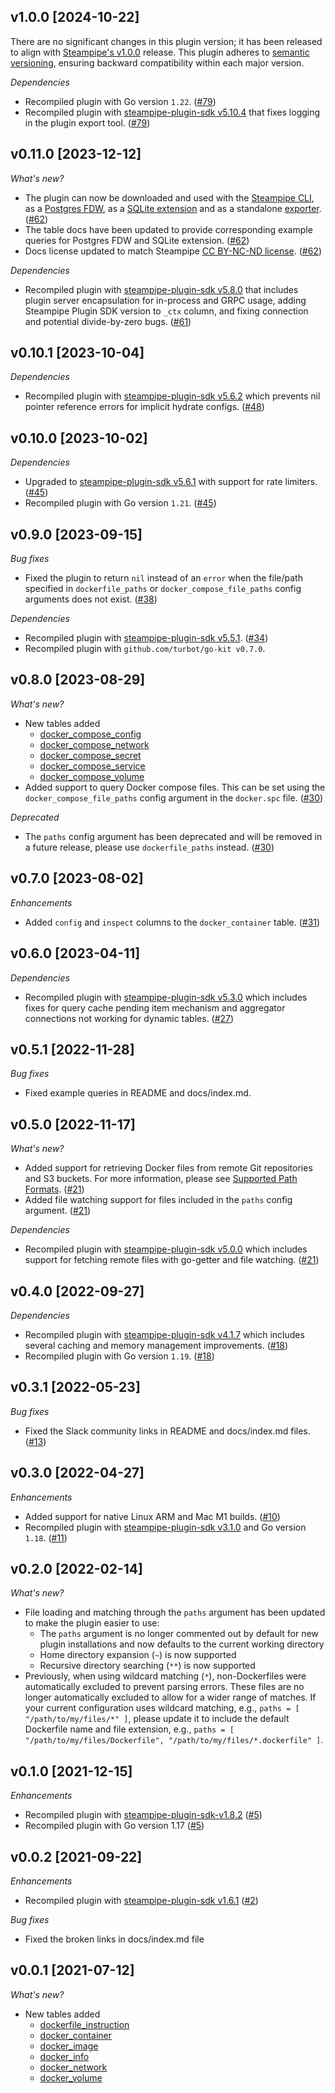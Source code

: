 ## v1.0.0 [2024-10-22]

There are no significant changes in this plugin version; it has been released to align with [Steampipe's v1.0.0](https://steampipe.io/changelog/steampipe-cli-v1-0-0) release. This plugin adheres to [semantic versioning](https://semver.org/#semantic-versioning-specification-semver), ensuring backward compatibility within each major version.

_Dependencies_

- Recompiled plugin with Go version `1.22`. ([#79](https://github.com/turbot/steampipe-plugin-docker/pull/79))
- Recompiled plugin with [steampipe-plugin-sdk v5.10.4](https://github.com/turbot/steampipe-plugin-sdk/blob/develop/CHANGELOG.md#v5104-2024-08-29) that fixes logging in the plugin export tool. ([#79](https://github.com/turbot/steampipe-plugin-docker/pull/79))

## v0.11.0 [2023-12-12]

_What's new?_

- The plugin can now be downloaded and used with the [Steampipe CLI](https://steampipe.io/docs), as a [Postgres FDW](https://steampipe.io/docs/steampipe_postgres/overview), as a [SQLite extension](https://steampipe.io/docs//steampipe_sqlite/overview) and as a standalone [exporter](https://steampipe.io/docs/steampipe_export/overview). ([#62](https://github.com/turbot/steampipe-plugin-docker/pull/62))
- The table docs have been updated to provide corresponding example queries for Postgres FDW and SQLite extension. ([#62](https://github.com/turbot/steampipe-plugin-docker/pull/62))
- Docs license updated to match Steampipe [CC BY-NC-ND license](https://github.com/turbot/steampipe-plugin-docker/blob/main/docs/LICENSE). ([#62](https://github.com/turbot/steampipe-plugin-docker/pull/62))

_Dependencies_

- Recompiled plugin with [steampipe-plugin-sdk v5.8.0](https://github.com/turbot/steampipe-plugin-sdk/blob/main/CHANGELOG.md#v580-2023-12-11) that includes plugin server encapsulation for in-process and GRPC usage, adding Steampipe Plugin SDK version to `_ctx` column, and fixing connection and potential divide-by-zero bugs. ([#61](https://github.com/turbot/steampipe-plugin-docker/pull/61))

## v0.10.1 [2023-10-04]

_Dependencies_

- Recompiled plugin with [steampipe-plugin-sdk v5.6.2](https://github.com/turbot/steampipe-plugin-sdk/blob/main/CHANGELOG.md#v562-2023-10-03) which prevents nil pointer reference errors for implicit hydrate configs. ([#48](https://github.com/turbot/steampipe-plugin-docker/pull/48))

## v0.10.0 [2023-10-02]

_Dependencies_

- Upgraded to [steampipe-plugin-sdk v5.6.1](https://github.com/turbot/steampipe-plugin-sdk/blob/main/CHANGELOG.md#v561-2023-09-29) with support for rate limiters. ([#45](https://github.com/turbot/steampipe-plugin-docker/pull/45))
- Recompiled plugin with Go version `1.21`. ([#45](https://github.com/turbot/steampipe-plugin-docker/pull/45))

## v0.9.0 [2023-09-15]

_Bug fixes_

- Fixed the plugin to return `nil` instead of an `error` when the file/path specified in `dockerfile_paths` or `docker_compose_file_paths` config arguments does not exist. ([#38](https://github.com/turbot/steampipe-plugin-docker/pull/38))

_Dependencies_

- Recompiled plugin with [steampipe-plugin-sdk v5.5.1](https://github.com/turbot/steampipe-plugin-sdk/blob/main/CHANGELOG.md#v551-2023-07-26). ([#34](https://github.com/turbot/steampipe-plugin-docker/pull/34))
- Recompiled plugin with `github.com/turbot/go-kit v0.7.0`.

## v0.8.0 [2023-08-29]

_What's new?_

- New tables added
  - [docker_compose_config](https://hub.steampipe.io/plugins/turbot/docker/tables/docker_compose_config)
  - [docker_compose_network](https://hub.steampipe.io/plugins/turbot/docker/tables/docker_compose_network)
  - [docker_compose_secret](https://hub.steampipe.io/plugins/turbot/docker/tables/docker_compose_secret)
  - [docker_compose_service](https://hub.steampipe.io/plugins/turbot/docker/tables/docker_compose_service)
  - [docker_compose_volume](https://hub.steampipe.io/plugins/turbot/docker/tables/docker_compose_volume)
- Added support to query Docker compose files. This can be set using the `docker_compose_file_paths` config argument in the `docker.spc` file.  ([#30](https://github.com/turbot/steampipe-plugin-docker/pull/30))

_Deprecated_

- The `paths` config argument has been deprecated and will be removed in a future release, please use `dockerfile_paths` instead. ([#30](https://github.com/turbot/steampipe-plugin-docker/pull/30))

## v0.7.0 [2023-08-02]

_Enhancements_

- Added `config` and `inspect` columns to the `docker_container` table. ([#31](https://github.com/turbot/steampipe-plugin-docker/pull/31))

## v0.6.0 [2023-04-11]

_Dependencies_

- Recompiled plugin with [steampipe-plugin-sdk v5.3.0](https://github.com/turbot/steampipe-plugin-sdk/blob/main/CHANGELOG.md#v530-2023-03-16) which includes fixes for query cache pending item mechanism and aggregator connections not working for dynamic tables. ([#27](https://github.com/turbot/steampipe-plugin-docker/pull/27))

## v0.5.1 [2022-11-28]

_Bug fixes_

- Fixed example queries in README and docs/index.md.

## v0.5.0 [2022-11-17]

_What's new?_

- Added support for retrieving Docker files from remote Git repositories and S3 buckets. For more information, please see [Supported Path Formats](https://hub.steampipe.io/plugins/turbot/docker#supported-path-formats). ([#21](https://github.com/turbot/steampipe-plugin-docker/pull/21))
- Added file watching support for files included in the `paths` config argument. ([#21](https://github.com/turbot/steampipe-plugin-docker/pull/21))

_Dependencies_

- Recompiled plugin with [steampipe-plugin-sdk v5.0.0](https://github.com/turbot/steampipe-plugin-sdk/blob/main/CHANGELOG.md#v500-2022-11-16) which includes support for fetching remote files with go-getter and file watching. ([#21](https://github.com/turbot/steampipe-plugin-docker/pull/21))

## v0.4.0 [2022-09-27]

_Dependencies_

- Recompiled plugin with [steampipe-plugin-sdk v4.1.7](https://github.com/turbot/steampipe-plugin-sdk/blob/main/CHANGELOG.md#v417-2022-09-08) which includes several caching and memory management improvements. ([#18](https://github.com/turbot/steampipe-plugin-docker/pull/18))
- Recompiled plugin with Go version `1.19`. ([#18](https://github.com/turbot/steampipe-plugin-docker/pull/18))

## v0.3.1 [2022-05-23]

_Bug fixes_

- Fixed the Slack community links in README and docs/index.md files. ([#13](https://github.com/turbot/steampipe-plugin-docker/pull/13))

## v0.3.0 [2022-04-27]

_Enhancements_

- Added support for native Linux ARM and Mac M1 builds. ([#10](https://github.com/turbot/steampipe-plugin-docker/pull/10))
- Recompiled plugin with [steampipe-plugin-sdk v3.1.0](https://github.com/turbot/steampipe-plugin-sdk/blob/main/CHANGELOG.md#v310--2022-03-30) and Go version `1.18`. ([#11](https://github.com/turbot/steampipe-plugin-docker/pull/11))

## v0.2.0 [2022-02-14]

_What's new?_

- File loading and matching through the `paths` argument has been updated to make the plugin easier to use:
  - The `paths` argument is no longer commented out by default for new plugin installations and now defaults to the current working directory
  - Home directory expansion (`~`) is now supported
  - Recursive directory searching (`**`) is now supported
- Previously, when using wildcard matching (`*`), non-Dockerfiles were automatically excluded to prevent parsing errors. These files are no longer automatically excluded to allow for a wider range of matches. If your current configuration uses wildcard matching, e.g., `paths = [ "/path/to/my/files/*" ]`, please update it to include the default Dockerfile name and file extension, e.g., `paths = [ "/path/to/my/files/Dockerfile", "/path/to/my/files/*.dockerfile" ]`.

## v0.1.0 [2021-12-15]

_Enhancements_

- Recompiled plugin with [steampipe-plugin-sdk-v1.8.2](https://github.com/turbot/steampipe-plugin-sdk/blob/main/CHANGELOG.md#v182--2021-11-22) ([#5](https://github.com/turbot/steampipe-plugin-docker/pull/5))
- Recompiled plugin with Go version 1.17 ([#5](https://github.com/turbot/steampipe-plugin-docker/pull/5))

## v0.0.2 [2021-09-22]

_Enhancements_

- Recompiled plugin with [steampipe-plugin-sdk v1.6.1](https://github.com/turbot/steampipe-plugin-sdk/blob/main/CHANGELOG.md#v161--2021-09-21) ([#2](https://github.com/turbot/steampipe-plugin-docker/pull/2))

_Bug fixes_

- Fixed the broken links in docs/index.md file

## v0.0.1 [2021-07-12]

_What's new?_

- New tables added
  - [dockerfile_instruction](https://hub.steampipe.io/plugins/turbot/docker/tables/dockerfile_instruction)
  - [docker_container](https://hub.steampipe.io/plugins/turbot/docker/tables/docker_container)
  - [docker_image](https://hub.steampipe.io/plugins/turbot/docker/tables/docker_image)
  - [docker_info](https://hub.steampipe.io/plugins/turbot/docker/tables/docker_info)
  - [docker_network](https://hub.steampipe.io/plugins/turbot/docker/tables/docker_network)
  - [docker_volume](https://hub.steampipe.io/plugins/turbot/docker/tables/docker_volume)
